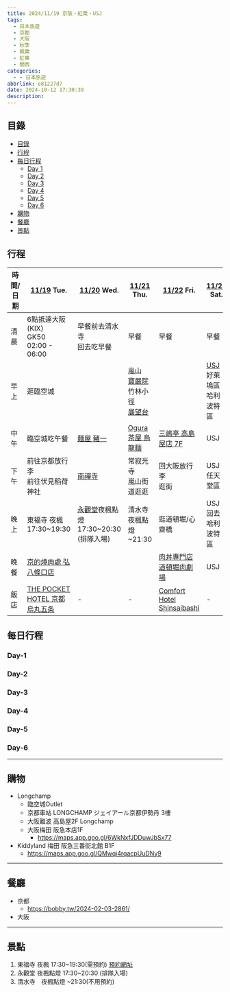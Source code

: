 ```yaml
---
title: 2024/11/19 京阪・紅葉・USJ
tags:
  - 日本旅遊
  - 京都
  - 大阪
  - 秋季
  - 楓葉
  - 紅葉
  - 關西
categories:
  - - 日本旅遊
abbrlink: e81227d7
date: 2024-10-12 17:30:39
description:
---
```


## 目錄

- [目錄](#目錄)
- [行程](#行程)
- [每日行程](#每日行程)
  - [Day 1](#Day-1)
  - [Day 2](#Day-2)
  - [Day 3](#Day-3)
  - [Day 4](#Day-4)
  - [Day 5](#Day-5)
  - [Day 6](#Day-6)
- [購物](#購物)
- [餐廳](#餐廳)
- [景點](#景點)


## 行程

| 時間/日期 | [11/19](#Day-1) Tue. | [11/20](#Day-2) Wed. | [11/21](#Day-3) Thu. | [11/22](#Day-4) Fri. | [11/23](#Day-5) Sat. | [11/24](#Day-6) Sun. |
|---|---|---|---|---|---|---|
| 清晨 | 6點抵達大阪(KIX)<br>GK50<br>02:00 - 06:00 | 早餐前去清水寺<br>回去吃早餐 | 早餐 | 早餐 | 早餐 | 早餐 |
| 早上 | 逛臨空城 |  | 嵐山<br>[寶嚴院](https://maps.app.goo.gl/Sj3iKD5zCygMF6wF8)<br>竹林小徑<br>[展望台](https://maps.app.goo.gl/DbkJvF8CeTFmcYLB6) |  | [USJ](https://maps.app.goo.gl/85a4KKW6WQU4chZy6)<br>好萊塢區<br>哈利波特區 |  |
| 中午 | 臨空城吃午餐 | [麵屋 豬一](https://maps.app.goo.gl/JE8rtnPbt1UHQ5Dd8) | [Ogura茶屋 烏龍麵](https://maps.app.goo.gl/93ep5zaMiyQ2PHN86) | [三嶋亭 高島屋店 7F](https://maps.app.goo.gl/9SX3MKEXSsFDzLWTA) | USJ |  |
| 下午 | 前往京都放行李<br>前往伏見稻荷神社 | [南禪寺](https://maps.app.goo.gl/pSNTdyyovwPmAZ6w6) | 常寂光寺<br>嵐山街道逛逛 | 回大阪放行李<br>逛街 | USJ 任天堂區 | 逛街 |
| 晚上 | 東福寺 夜楓 17:30~19:30 | [永觀堂](https://maps.app.goo.gl/dhYvKmvjtvsN7BMv8)夜楓點燈 17:30~20:30 (排隊入場) | 清水寺夜楓點燈 ~21:30 | 逛道頓堀/心齋橋 | USJ 回去哈利波特區 | 前往機場<br>GK51<br>23:20 - 01:30(+1) |
| 晚餐 | [京的燒肉處 弘 八條口店](https://maps.app.goo.gl/WQ58rg2q5R8ezMgF8) |  |  | [肉丼專門店 道頓堀肉劇場](https://maps.app.goo.gl/Wg4iHSBvGwsp1aW49) | USJ | 大阪市區或臨空城 |
| 飯店 | [THE POCKET HOTEL 京都烏丸五条](https://maps.app.goo.gl/gV23h69L9RVFdh8k8) | - | - | [Comfort Hotel Shinsaibashi](https://maps.app.goo.gl/toL3uoBQfQLuX6ox6) | - | - |

<!-- more -->

## 每日行程

### Day-1

### Day-2

### Day-3

### Day-4

### Day-5

### Day-6

---

## 購物

- Longchamp
  - 臨空城Outlet
  - 京都車站 LONGCHAMP ジェイアール京都伊勢丹 3樓
  - 大阪難波 高島屋2F Longchamp
  - 大阪梅田 阪急本店1F
    - <https://maps.app.goo.gl/6WkNxfJDDuwJbSx77>
- Kiddyland 梅田 阪急三番街北館 B1F
  - <https://maps.app.goo.gl/QMwqi4rqacpUuDNy9>

---

## 餐廳

- 京都
  - <https://bobby.tw/2024-02-03-2861/>
- 大阪

---

## 景點

1. 東福寺 夜楓 17:30~19:30(需預約) [預約網址](https://ec.travel.jr-central.co.jp/tp/optionalFacilities/Z000002/plans/Z000002-C003136-M004325/detail?useDate=20241119&lang=ja)
2. 永觀堂 夜楓點燈 17:30~20:30 (排隊入場)
3. 清水寺　夜楓點燈 ~21:30(不用預約)
